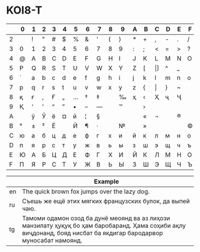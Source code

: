 # KOI8-T

| |0|1|2|3|4|5|6|7|8|9|A|B|C|D|E|F|
|-|-|-|-|-|-|-|-|-|-|-|-|-|-|-|-|-|
|2| |!|"|#|$|%|&|'|(|)|*|+|,|-|.|/|
|3|0|1|2|3|4|5|6|7|8|9|:|;|<|=|>|?|
|4|@|A|B|C|D|E|F|G|H|I|J|K|L|M|N|O|
|5|P|Q|R|S|T|U|V|W|X|Y|Z|[|\\|]|^|_|
|6|`|a|b|c|d|e|f|g|h|i|j|k|l|m|n|o|
|7|p|q|r|s|t|u|v|w|x|y|z|{|\||}|~| |
|8|қ|ғ|‚|Ғ|„|…|†|‡| |‰|ҳ|‹|Ҳ|ҷ|Ҷ| |
|9|Қ|‘|’|“|”|•|–|—| |™| |›| | | | |
|A| |ӯ|Ӯ|ё|¤|ӣ|¦|§| | | |«|¬| |®| |
|B|°|±|²|Ё| |Ӣ|¶|·| |№| |»| | | |©|
|C|ю|а|б|ц|д|е|ф|г|х|и|й|к|л|м|н|о|
|D|п|я|р|с|т|у|ж|в|ь|ы|з|ш|э|щ|ч|ъ|
|E|Ю|А|Б|Ц|Д|Е|Ф|Г|Х|И|Й|К|Л|М|Н|О|
|F|П|Я|Р|С|Т|У|Ж|В|Ь|Ы|З|Ш|Э|Щ|Ч|Ъ|

| |Example
|-|-
|en|The quick brown fox jumps over the lazy dog.
|ru|Съешь же ещё этих мягких французских булок, да выпей чаю.
|tg|Тамоми одамон озод ба дунё меоянд ва аз лиҳози манзилату ҳуқуқ бо ҳам баробаранд. Ҳама соҳиби ақлу виҷдонанд, бояд нисбат ба якдигар бародарвор муносабат намоянд.